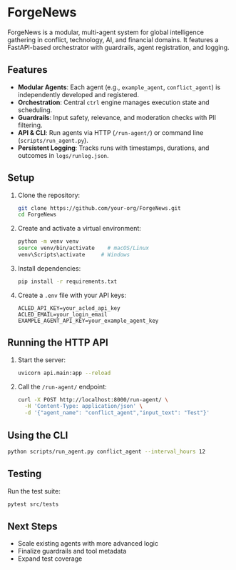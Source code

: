 # ForgeNews

ForgeNews is a modular, multi-agent system for global intelligence gathering in conflict, technology, AI, and financial domains. It features a FastAPI-based orchestrator with guardrails, agent registration, and logging.

## Features
- **Modular Agents**: Each agent (e.g., `example_agent`, `conflict_agent`) is independently developed and registered.
- **Orchestration**: Central `ctrl` engine manages execution state and scheduling.
- **Guardrails**: Input safety, relevance, and moderation checks with PII filtering.
- **API & CLI**: Run agents via HTTP (`/run-agent/`) or command line (`scripts/run_agent.py`).
- **Persistent Logging**: Tracks runs with timestamps, durations, and outcomes in `logs/runlog.json`.

## Setup
1. Clone the repository:
   ```bash
   git clone https://github.com/your-org/ForgeNews.git
   cd ForgeNews
   ```
2. Create and activate a virtual environment:
   ```bash
   python -m venv venv
   source venv/bin/activate    # macOS/Linux
   venv\Scripts\activate     # Windows
   ```
3. Install dependencies:
   ```bash
   pip install -r requirements.txt
   ```
4. Create a `.env` file with your API keys:
   ```env
   ACLED_API_KEY=your_acled_api_key
   ACLED_EMAIL=your_login_email
   EXAMPLE_AGENT_API_KEY=your_example_agent_key
   ```

## Running the HTTP API
1. Start the server:
   ```bash
   uvicorn api.main:app --reload
   ```
2. Call the `/run-agent/` endpoint:
   ```bash
   curl -X POST http://localhost:8000/run-agent/ \
     -H 'Content-Type: application/json' \
     -d '{"agent_name": "conflict_agent","input_text": "Test"}'
   ```

## Using the CLI
```bash
python scripts/run_agent.py conflict_agent --interval_hours 12
```

## Testing
Run the test suite:
```bash
pytest src/tests
```

## Next Steps
- Scale existing agents with more advanced logic
- Finalize guardrails and tool metadata
- Expand test coverage
